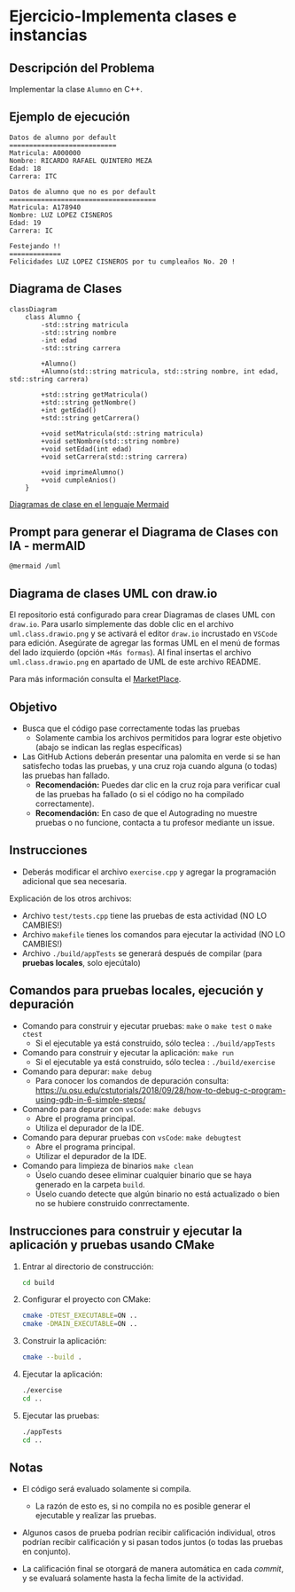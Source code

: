 # Ejercicio-Implementa clases e instancias

## Descripción del Problema

Implementar la clase `Alumno` en C++.

## Ejemplo de ejecución

```text
Datos de alumno por default
===========================
Matricula: A000000
Nombre: RICARDO RAFAEL QUINTERO MEZA
Edad: 18
Carrera: ITC

Datos de alumno que no es por default
=====================================
Matricula: A178940
Nombre: LUZ LOPEZ CISNEROS
Edad: 19
Carrera: IC

Festejando !!
=============
Felicidades LUZ LOPEZ CISNEROS por tu cumpleaños No. 20 !
```

## Diagrama de Clases

```mermaid
classDiagram
    class Alumno {
        -std::string matricula
        -std::string nombre
        -int edad
        -std::string carrera

        +Alumno()
        +Alumno(std::string matricula, std::string nombre, int edad, std::string carrera)

        +std::string getMatricula()
        +std::string getNombre()
        +int getEdad()
        +std::string getCarrera()

        +void setMatricula(std::string matricula)
        +void setNombre(std::string nombre)
        +void setEdad(int edad)
        +void setCarrera(std::string carrera)

        +void imprimeAlumno()
        +void cumpleAnios()
    }
```

[Diagramas de clase en el lenguaje Mermaid](https://mermaid.js.org/syntax/classDiagram.html)

## Prompt para generar el Diagrama de Clases con IA - mermAID

```text
@mermaid /uml
```

## Diagrama de clases UML con draw.io

El repositorio está configurado para crear Diagramas de clases UML con ```draw.io```. Para usarlo simplemente das doble clic en el archivo  ```uml.class.drawio.png``` y se activará el editor ```draw.io``` incrustado en ```VSCode``` para edición. Asegúrate de agregar las formas UML en el menú de formas del lado izquierdo (opción ```+Más formas```). Al final insertas el archivo ```uml.class.drawio.png``` en apartado de UML de este archivo README.

Para más información consulta el [MarketPlace](https://marketplace.visualstudio.com/items?itemName=hediet.vscode-drawio).

## Objetivo

- Busca que el código pase correctamente todas las pruebas
  - Solamente cambia los archivos permitidos para lograr este objetivo (abajo se indican las reglas específicas)
- Las GitHub Actions deberán presentar una palomita en verde si se han satisfecho todas las pruebas, y una cruz roja cuando alguna (o todas) las pruebas han fallado.
  - **Recomendación:** Puedes dar clic en la cruz roja para verificar cual de las pruebas ha fallado (o si el código no ha compilado correctamente).
  - **Recomendación:** En caso de que el Autograding no muestre pruebas o no funcione, contacta a tu profesor mediante un issue.

## Instrucciones

- Deberás modificar el archivo `exercise.cpp`  y agregar la programación adicional que sea necesaria.

Explicación de los otros archivos:

- Archivo `test/tests.cpp` tiene las pruebas de esta actividad (NO LO CAMBIES!)
- Archivo `makefile` tienes los comandos para ejecutar la actividad (NO LO CAMBIES!)
- Archivo  `./build/appTests` se generará después de compilar (para **pruebas locales**, solo ejecútalo)

## Comandos para pruebas locales, ejecución y depuración

- Comando para construir y ejecutar pruebas: `make` o `make test` o `make ctest`
  - Si el ejecutable ya está construido, sólo teclea : `./build/appTests`
- Comando para construir y ejecutar la aplicación: `make run`
  - Si el ejecutable ya está construido, sólo teclea : `./build/exercise`
- Comando para depurar: `make debug`
  - Para conocer los comandos de depuración consulta:
     <https://u.osu.edu/cstutorials/2018/09/28/how-to-debug-c-program-using-gdb-in-6-simple-steps/>
- Comando para depurar con `vsCode`: `make debugvs`
  - Abre el programa principal.
  - Utiliza el depurador de la IDE.
- Comando para depurar pruebas con `vsCode`: `make debugtest`
  - Abre el programa principal.
  - Utilizar el depurador de la IDE.
- Comando para limpieza de binarios `make clean`
  - Úselo cuando desee eliminar cualquier binario que se haya generado en la carpeta `build`.
  - Úselo cuando detecte que algún binario no está actualizado o bien no se hubiere construido conrrectamente.

## Instrucciones para construir y ejecutar la aplicación y pruebas usando CMake

1. Entrar al directorio de construcción:

   ```sh
   cd build
   ```

2. Configurar el proyecto con CMake:

   ```sh
   cmake -DTEST_EXECUTABLE=ON ..
   cmake -DMAIN_EXECUTABLE=ON ..
   ```

3. Construir la aplicación:

   ```sh
   cmake --build .
   ```

4. Ejecutar la aplicación:

   ```sh
   ./exercise
   cd ..
   ```

5. Ejecutar las pruebas:

   ```sh
   ./appTests
   cd ..
   ```

## Notas

- El código será evaluado solamente si compila.
  - La razón de esto es, si no compila no es posible generar el ejecutable y realizar las pruebas.

- Algunos casos de prueba podrían recibir calificación individual, otros podrían recibir calificación y si pasan todos juntos (o todas las pruebas en conjunto).

- La calificación final se otorgará de manera automática en cada *commit*, y se evaluará solamente hasta la fecha limite de la actividad.
